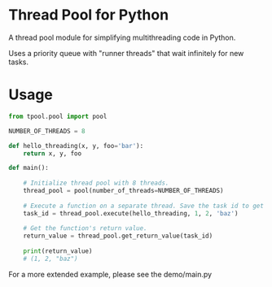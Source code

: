# Thread Pool for Python

A thread pool module for simplifying multithreading code in Python.

Uses a priority queue with "runner threads" that wait infinitely for new tasks.


# Usage

```python
from tpool.pool import pool

NUMBER_OF_THREADS = 8

def hello_threading(x, y, foo='bar'):
    return x, y, foo

def main():
    
    # Initialize thread pool with 8 threads.
    thread_pool = pool(number_of_threads=NUMBER_OF_THREADS)
    
    # Execute a function on a separate thread. Save the task id to get the return value later.
    task_id = thread_pool.execute(hello_threading, 1, 2, 'baz')
    
    # Get the function's return value.
    return_value = thread_pool.get_return_value(task_id)
    
    print(return_value)
    # (1, 2, "baz")

```

For a more extended example, please see the demo/main.py
